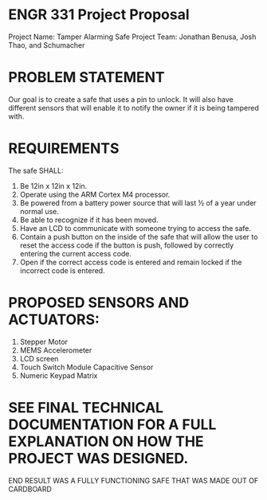 # ENGR 331 Project Proposal 
Project Name: Tamper Alarming Safe
Project Team: Jonathan Benusa, Josh Thao, and Schumacher
 
# PROBLEM STATEMENT 
Our goal is to create a safe that uses a pin to unlock. It will also have different sensors that will enable it to notify the owner if it is being tampered with.
 
# REQUIREMENTS 
The safe SHALL: 
1.	Be 12in x 12in x 12in.
2.	Operate using the ARM Cortex M4 processor.
3.	Be powered from a battery power source that will last ½ of a year under normal use.
4.	Be able to recognize if it has been moved.
5.	Have an LCD to communicate with someone trying to access the safe.
6.	Contain a push button on the inside of the safe that will allow the user to reset the access code if the button is push, followed by correctly entering the current access code.
7.	Open if the correct access code is entered and remain locked if the incorrect code is entered.

# PROPOSED SENSORS AND ACTUATORS:
1.	Stepper Motor
2.	MEMS Accelerometer
3.	LCD screen
4.	Touch Switch Module Capacitive Sensor
5.	 Numeric Keypad Matrix
 
# SEE FINAL TECHNICAL DOCUMENTATION FOR A FULL EXPLANATION ON HOW THE PROJECT WAS DESIGNED. 
END RESULT WAS A FULLY FUNCTIONING SAFE THAT WAS MADE OUT OF CARDBOARD 